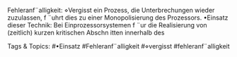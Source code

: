 Fehleranf¨alligkeit:
⋄Vergisst ein Prozess, die Unterbrechungen wieder zuzulassen, f ¨uhrt dies zu einer Monopolisierung
des Prozessors.
•Einsatz dieser Technik:
Bei Einprozessorsystemen f ¨ur die Realisierung von (zeitlich) kurzen kritischen Abschn itten innerhalb des

   Tags & Topics:
   #•Einsatz
   #Fehleranf¨alligkeit
   #⋄vergisst
   #fehleranf¨alligkeit